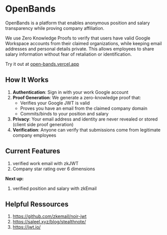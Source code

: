 # OpenBands

OpenBands is a platform that enables anonymous position and salary transparency while proving company affiliation.

We use Zero Knowledge Proofs to verify that users have valid Google Workspace accounts from their claimed organizations, while keeping email addresses and personal details private. This allows employees to share salary information without fear of retaliation or identification.

Try it out at [open-bands.vercel.app](https://open-bands.vercel.app)

## How It Works

1. **Authentication**: Sign in with your work Google account
2. **Proof Generation**: We generate a zero-knowledge proof that:
   - Verifies your Google JWT is valid
   - Proves you have an email from the claimed company domain
   - Commits/binds to your position and salary
3. **Privacy**: Your email address and identity are never revealed or stored (client side proof generation)
4. **Verification**: Anyone can verify that submissions come from legitimate company employees

## Current Features
 1. verified work email with zkJWT
 2. Company star rating over 6 dimensions

**Next up:**
1. verified position and salary with zkEmail


## Helpful Ressources

1. https://github.com/zkemail/noir-jwt
2. https://saleel.xyz/blog/stealthnote/
3. https://jwt.io/

